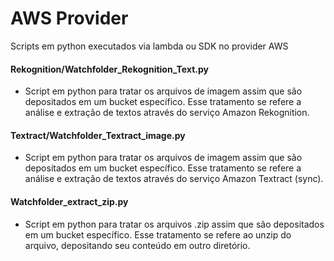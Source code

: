 # AWS Provider
Scripts em python executados via lambda ou SDK no provider AWS

#### Rekognition/Watchfolder_Rekognition_Text.py
- Script em python para tratar os arquivos de imagem assim que são depositados em um bucket específico. Esse tratamento se refere a análise e extração de textos através do serviço Amazon Rekognition.


#### Textract/Watchfolder_Textract_image.py
- Script em python para tratar os arquivos de imagem assim que são depositados em um bucket específico. Esse tratamento se refere a análise e extração de textos através do serviço Amazon Textract (sync).


#### Watchfolder_extract_zip.py
- Script em python para tratar os arquivos .zip assim que são depositados em um bucket específico. Esse tratamento se refere ao unzip do arquivo, depositando seu conteúdo em outro diretório.
